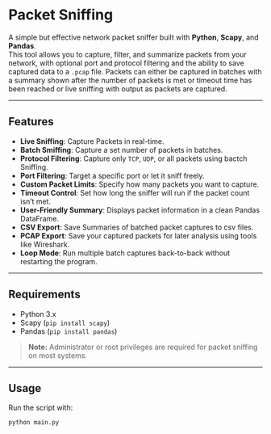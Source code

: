 # Packet Sniffing

A simple but effective network packet sniffer built with **Python**, **Scapy**, and **Pandas**.  
This tool allows you to capture, filter, and summarize packets from your network, with optional port and protocol filtering and the ability to save captured data to a `.pcap` file.
Packets can either be captured in batches with a summary shown after the number of packets is met or timeout time has been reached or live sniffing with output as packets are captured.

---

## Features
- **Live Sniffing**: Capture Packets in real-time.
- **Batch Smiffing**: Capture a set number of packets in batches.
- **Protocol Filtering**: Capture only `TCP`, `UDP`, or all packets using bactch Sniffing.
- **Port Filtering**: Target a specific port or let it sniff freely.
- **Custom Packet Limits**: Specify how many packets you want to capture.
- **Timeout Control**: Set how long the sniffer will run if the packet count isn’t met.
- **User-Friendly Summary**: Displays packet information in a clean Pandas DataFrame.
- **CSV Export**: Save Summaries of batched packet captures to csv files.
- **PCAP Export**: Save your captured packets for later analysis using tools like Wireshark.
- **Loop Mode**: Run multiple batch captures back-to-back without restarting the program.

---

## Requirements

- Python 3.x  
- Scapy (`pip install scapy`)  
- Pandas (`pip install pandas`)  

> **Note:** Administrator or root privileges are required for packet sniffing on most systems.

---

## Usage

Run the script with:

```bash
python main.py
